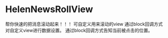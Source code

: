 # HelenNewsRollView
帮你快速的把消息滚动起来！！！
可自定义用来滚动的view
通过block回调方式对自定义view进行数据设置。
通过block回调方式告知当前被点击的位置。
